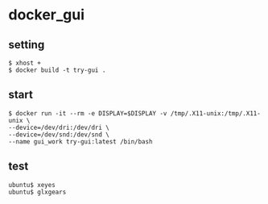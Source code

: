 # docker_gui

## setting
~~~
$ xhost +
$ docker build -t try-gui .
~~~

## start
~~~
$ docker run -it --rm -e DISPLAY=$DISPLAY -v /tmp/.X11-unix:/tmp/.X11-unix \
--device=/dev/dri:/dev/dri \
--device=/dev/snd:/dev/snd \
--name gui_work try-gui:latest /bin/bash
~~~~

## test
~~~
ubuntu$ xeyes
ubuntu$ glxgears
~~~

